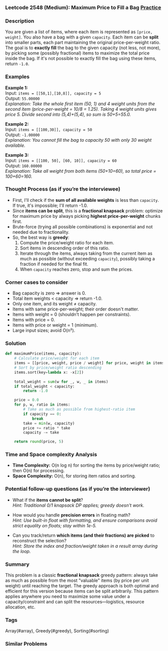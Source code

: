 ### Leetcode 2548 (Medium): Maximum Price to Fill a Bag [Practice](https://leetcode.com/problems/maximum-price-to-fill-a-bag)

### Description  
You are given a list of items, where each item is represented as `[price, weight]`. You also have a bag with a given `capacity`. Each item can be **split** into smaller parts, each part maintaining the original price-per-weight ratio. The goal is to **exactly fill** the bag to the given capacity (not less, not more), by picking some (possibly fractional) items to maximize the total price inside the bag. If it's not possible to exactly fill the bag using these items, return `-1.0`.

### Examples  

**Example 1:**  
Input: `items = [[50,1],[10,8]], capacity = 5`  
Output: `55.00000`  
*Explanation: Take the whole first item (50, 1) and 4 weight units from the second item (price-per-weight = 10/8 = 1.25). Taking 4 weight units gives price 5. Divide second into (5,4)+(5,4), so sum is 50+5=55.0.*

**Example 2:**  
Input: `items = [[100,30]], capacity = 50`  
Output: `-1.00000`  
*Explanation: You cannot fill the bag to capacity 50 with only 30 weight available.*

**Example 3:**  
Input: `items = [[100, 50], [60, 10]], capacity = 60`  
Output: `160.00000`  
*Explanation: Take all weight from both items (50+10=60), so total price = 100+60=160.*

### Thought Process (as if you’re the interviewee)  
- First, I'll check if the **sum of all available weights** is less than `capacity`. If true, it's impossible; I'll return -1.0.
- Since **items can be split**, this is a **fractional knapsack** problem: optimize for maximum price by always picking **highest price-per-weight** chunks first.
- Brute-force (trying all possible combinations) is exponential and not needed due to fractionality.
- So, the best way is **greedy**:  
  1. Compute the price/weight ratio for each item.
  2. Sort items in descending order of this ratio.
  3. Iterate through the items, always taking from the current item as much as possible (without exceeding `capacity`), possibly taking a fraction if needed for the final fit.
  4. When `capacity` reaches zero, stop and sum the prices.

### Corner cases to consider  
- Bag capacity is zero ⇒ answer is 0.
- Total item weights < capacity ⇒ return -1.0.
- Only one item, and its weight ≠ capacity.
- Items with same price-per-weight; their order doesn't matter.
- Items with weight = 0 (shouldn’t happen per constraints).
- Items with price = 0.
- Items with price or weight = 1 (minimum).
- Large input sizes; avoid O(n²).

### Solution

```python
def maximumPrice(items, capacity):
    # Calculate price/weight for each item
    items = [[price, weight, price / weight] for price, weight in items]
    # Sort by price/weight ratio descending
    items.sort(key=lambda x: -x[2])
    
    total_weight = sum(w for _, w, _ in items)
    if total_weight < capacity:
        return -1.0

    price = 0.0
    for p, w, ratio in items:
        # Take as much as possible from highest-ratio item
        if capacity == 0:
            break
        take = min(w, capacity)
        price += ratio * take
        capacity -= take

    return round(price, 5)
```

### Time and Space complexity Analysis  

- **Time Complexity:** O(n log n) for sorting the items by price/weight ratio; then O(n) for processing.
- **Space Complexity:** O(n), for storing item ratios and sorting.

### Potential follow-up questions (as if you’re the interviewer)  

- What if the **items cannot be split**?  
  *Hint: Traditional 0/1 knapsack DP applies; greedy doesn't work.*

- How would you handle **precision errors** in floating math?  
  *Hint: Use built-in float with formatting, and ensure comparisons avoid strict equality on floats; stay within 1e-5.*

- Can you track/return **which items (and their fractions) are picked** to reconstruct the selection?  
  *Hint: Store the index and fraction/weight taken in a result array during the loop.*

### Summary
This problem is a classic **fractional knapsack** greedy pattern: always take as much as possible from the most "valuable" items (by price per unit weight) until reaching the target. The greedy approach is both optimal and efficient for this version because items can be split arbitrarily. This pattern applies anywhere you need to maximize some value under a capacity/constraint and can split the resources—logistics, resource allocation, etc.

### Tags
Array(#array), Greedy(#greedy), Sorting(#sorting)

### Similar Problems
